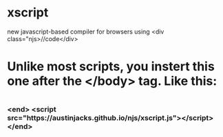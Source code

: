 # xscript
new javascript-based compiler for browsers using &lt;div class="njs>//code&lt;/div>

<h1>Unlike most scripts, you instert this one after the &#60;/body&#62; tag. Like this:<h1>
<h3>&lt;end&gt;
&lt;script src=&quot;https://austinjacks.github.io/njs/xscript.js&quot;&gt;&lt;/script&gt;
&lt;/end&gt;</h3>
